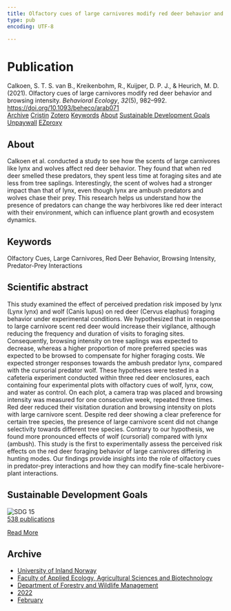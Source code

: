 ```yaml
---
title: Olfactory cues of large carnivores modify red deer behavior and browsing intensity
type: pub
encoding: UTF-8

---
```

<h1>Publication</h1>
<article id="csl-bib-container-PLGAI274" class="csl-bib-container">
  <div class="csl-bib-body"> <div class="csl-entry">Calkoen, S. T. S. van B., Kreikenbohm, R., Kuijper, D. P. J., &#38; Heurich, M. D. (2021). Olfactory cues of large carnivores modify red deer behavior and browsing intensity. <i>Behavioral Ecology</i>, <i>32</i>(5), 982–992. <a href="https://doi.org/10.1093/beheco/arab071">https://doi.org/10.1093/beheco/arab071</a></div> </div>
  <div class="csl-bib-buttons">
    <a href="#taxonomy-article-PLGAI274" alt="archive" class="csl-bib-button">Archive</a>
    <a href="https://app.cristin.no/results/show.jsf?id=1998428" alt="Cristin" class="csl-bib-button">Cristin</a>
    <a href="http://zotero.org/groups/5881554/items/PLGAI274" alt="Zotero" class="csl-bib-button">Zotero</a>
    <a href="#keywords-article-PLGAI274" alt="keywords" class="csl-bib-button">Keywords</a>
    <a href="#about-article-PLGAI274" alt="about_pub" class="csl-bib-button">About</a>
    <a href="#sdg-article-PLGAI274" alt="sdg" class="csl-bib-button">Sustainable Development Goals</a>
    <a href="https://academic.oup.com/beheco/article-pdf/32/5/982/40786977/arab071.pdf" alt="Unpaywall" class="csl-bib-button">Unpaywall</a>
    <a href="https://academic.oup.com/beheco/article-pdf/32/5/982/40786977/arab071.pdf" alt="EZproxy" class="csl-bib-button">EZproxy</a>
  </div>
  <div id="csl-bib-meta-container-PLGAI274"></div>
</article>
<div id="csl-bib-meta-PLGAI274" class="csl-bib-meta">
  <article id="about-article-PLGAI274" class="about_pub-article">
    <h1>About</h1>
    Calkoen et al. conducted a study to see how the scents of large carnivores like lynx and wolves affect red deer behavior. They found that when red deer smelled these predators, they spent less time at foraging sites and ate less from tree saplings. Interestingly, the scent of wolves had a stronger impact than that of lynx, even though lynx are ambush predators and wolves chase their prey. This research helps us understand how the presence of predators can change the way herbivores like red deer interact with their environment, which can influence plant growth and ecosystem dynamics.
  </article>
  <article id="keywords-article-PLGAI274" class="keywords-article">
    <h1>Keywords</h1>
    Olfactory Cues, Large Carnivores, Red Deer Behavior, Browsing Intensity, Predator-Prey Interactions
  </article>
  <article id="abstract-article-PLGAI274" class="abstract-article">
    <h1>Scientific abstract</h1>
    This study examined the effect of perceived predation risk imposed by lynx (Lynx lynx) and wolf (Canis lupus) on red deer (Cervus elaphus) foraging behavior under experimental conditions. We hypothesized that in response to large carnivore scent red deer would increase their vigilance, although reducing the frequency and duration of visits to foraging sites. Consequently, browsing intensity on tree saplings was expected to decrease, whereas a higher proportion of more preferred species was expected to be browsed to compensate for higher foraging costs. We expected stronger responses towards the ambush predator lynx, compared with the cursorial predator wolf. These hypotheses were tested in a cafeteria experiment conducted within three red deer enclosures, each containing four experimental plots with olfactory cues of wolf, lynx, cow, and water as control. On each plot, a camera trap was placed and browsing intensity was measured for one consecutive week, repeated three times. Red deer reduced their visitation duration and browsing intensity on plots with large carnivore scent. Despite red deer showing a clear preference for certain tree species, the presence of large carnivore scent did not change selectivity towards different tree species. Contrary to our hypothesis, we found more pronounced effects of wolf (cursorial) compared with lynx (ambush). This study is the first to experimentally assess the perceived risk effects on the red deer foraging behavior of large carnivores differing in hunting modes. Our findings provide insights into the role of olfactory cues in predator-prey interactions and how they can modify fine-scale herbivore-plant interactions.
  </article>
  <article id="sdg-article-PLGAI274" class="sdg-article">
    <h1>Sustainable Development Goals</h1>
    <div class="sdg-container"><div id="sdg15" class="sdg">
        <img src="{{< params subfolder >}}images/sdg/sdg15_en.png" class="image" alt="SDG 15">
        <div class="sdg-overlay">
          <a href="{{< params subfolder >}}en/archive/?sdg=15#archive" class="sdg-publication-count"><span>538</span> publications</a>
          <p><a href="https://sdgs.un.org/goals/goal15" class="sdg-read-more">Read More</a></p>
        </div>
      </div></div>
  </article>
  <article id="taxonomy-article-PLGAI274" class="taxonomy-article">
    <h1>Archive</h1>
    <ul>
      <li><a href="{{< params subfolder >}}en/archive/?key=3DCRN523">University of Inland Norway</a></li>
      <li><a href="{{< params subfolder >}}en/archive/?key=T77LXH6D">Faculty of Applied Ecology, Agricultural Sciences and Biotechnology</a></li>
      <li><a href="{{< params subfolder >}}en/archive/?key=7TRARPE3">Department of Forestry and Wildlife Management</a></li>
      <li><a href="{{< params subfolder >}}en/archive/?key=H9K9UC39">2022</a></li>
      <li><a href="{{< params subfolder >}}en/archive/?key=TSZ2BSDY">February</a></li>
    </ul>
  </article>
</div>
